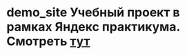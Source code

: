# demo_site Учебный проект в рамках Яндекс практикума. Смотреть  <a href="https://genalll.github.io/demo_site/">тут</a>
